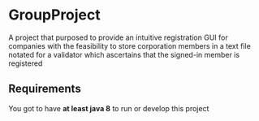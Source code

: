 # GroupProject

A project that purposed to provide an intuitive registration GUI for companies with the feasibility to store corporation members in a text file notated for a validator which ascertains that the signed-in member is registered

## Requirements

You got to have **at least java 8** to run or develop this project

